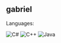 ## gabriel

Languages:

![C#](https://img.shields.io/badge/c%23-%23239120.svg?style=for-the-badge)
![C++](https://img.shields.io/badge/c++-f34b7d.svg?style=for-the-badge)
![Java](https://img.shields.io/badge/java-B07219.svg?style=for-the-badge)
